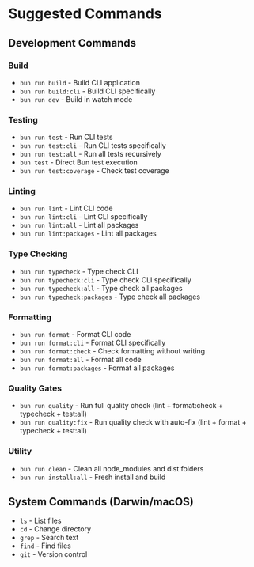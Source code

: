 # Suggested Commands

## Development Commands

### Build
- `bun run build` - Build CLI application
- `bun run build:cli` - Build CLI specifically
- `bun run dev` - Build in watch mode

### Testing
- `bun run test` - Run CLI tests
- `bun run test:cli` - Run CLI tests specifically
- `bun run test:all` - Run all tests recursively
- `bun test` - Direct Bun test execution
- `bun run test:coverage` - Check test coverage

### Linting
- `bun run lint` - Lint CLI code
- `bun run lint:cli` - Lint CLI specifically
- `bun run lint:all` - Lint all packages
- `bun run lint:packages` - Lint all packages

### Type Checking
- `bun run typecheck` - Type check CLI
- `bun run typecheck:cli` - Type check CLI specifically
- `bun run typecheck:all` - Type check all packages
- `bun run typecheck:packages` - Type check all packages

### Formatting
- `bun run format` - Format CLI code
- `bun run format:cli` - Format CLI specifically
- `bun run format:check` - Check formatting without writing
- `bun run format:all` - Format all code
- `bun run format:packages` - Format all packages

### Quality Gates
- `bun run quality` - Run full quality check (lint + format:check + typecheck + test:all)
- `bun run quality:fix` - Run quality check with auto-fix (lint + format + typecheck + test:all)

### Utility
- `bun run clean` - Clean all node_modules and dist folders
- `bun run install:all` - Fresh install and build

## System Commands (Darwin/macOS)
- `ls` - List files
- `cd` - Change directory
- `grep` - Search text
- `find` - Find files
- `git` - Version control